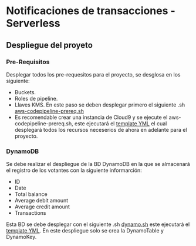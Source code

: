 # Notificaciones de transacciones - Serverless

## Despliegue del proyeto

### Pre-Requisitos

Desplegar todos los pre-requesitos para el proyecto, se desglosa en los siguiente:

- Buckets.
- Roles de pipeline.
- Llaves KMS. En este paso se deben desplegar primero el siguiente .sh [aws-codepipeline-prereq.sh](https://github.com/IlmarLopez/serverless-transaction-notifications/blob/main/prereq/aws-codepipeline-prereq.sh)
- Es recomendable crear una instancia de Cloud9 y se ejecute el aws-codepipeline-prereq.sh, este ejecutará el [template YML](https://github.com/IlmarLopez/serverless-transaction-notifications/blob/main/prereq/aws-codepipeline-prereq.yml) el cual desplegará todos los recursos neceserios de ahora en adelante para el proyecto.

### DynamoDB

Se debe realizar el despliegue de la BD DynamoDB en la que se almacenará el registro de los votantes con la siguiente informarción:

- ID
- Date
- Total balance
- Average debit amount
- Average credit amount
- Transactions

Esta BD se debe desplegar con el siguiente .sh [dynamo.sh](https://github.com/IlmarLopez/serverless-transaction-notifications/blob/main/dynamo/dynamo.sh) este ejecutará el [template YML](https://github.com/IlmarLopez/serverless-transaction-notifications/blob/main/dynamo/dynamo.yml). En este despliegue solo se crea la DynamoTable y DynamoKey.
